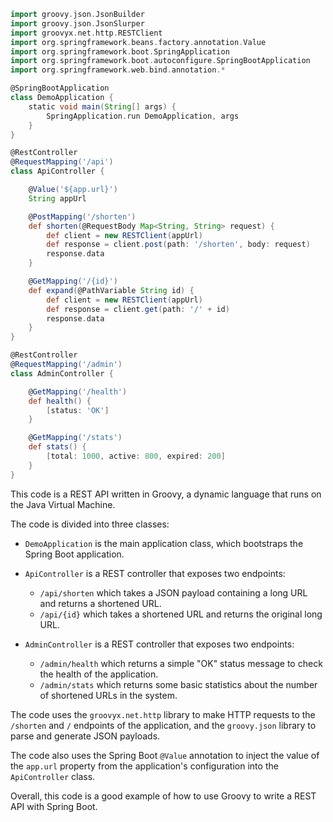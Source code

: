 ```groovy
import groovy.json.JsonBuilder
import groovy.json.JsonSlurper
import groovyx.net.http.RESTClient
import org.springframework.beans.factory.annotation.Value
import org.springframework.boot.SpringApplication
import org.springframework.boot.autoconfigure.SpringBootApplication
import org.springframework.web.bind.annotation.*

@SpringBootApplication
class DemoApplication {
    static void main(String[] args) {
        SpringApplication.run DemoApplication, args
    }
}

@RestController
@RequestMapping('/api')
class ApiController {

    @Value('${app.url}')
    String appUrl

    @PostMapping('/shorten')
    def shorten(@RequestBody Map<String, String> request) {
        def client = new RESTClient(appUrl)
        def response = client.post(path: '/shorten', body: request)
        response.data
    }

    @GetMapping('/{id}')
    def expand(@PathVariable String id) {
        def client = new RESTClient(appUrl)
        def response = client.get(path: '/' + id)
        response.data
    }
}

@RestController
@RequestMapping('/admin')
class AdminController {

    @GetMapping('/health')
    def health() {
        [status: 'OK']
    }

    @GetMapping('/stats')
    def stats() {
        [total: 1000, active: 800, expired: 200]
    }
}
```

This code is a REST API written in Groovy, a dynamic language that runs on the Java Virtual Machine.

The code is divided into three classes:

* `DemoApplication` is the main application class, which bootstraps the Spring Boot application.

* `ApiController` is a REST controller that exposes two endpoints:
    * `/api/shorten` which takes a JSON payload containing a long URL and returns a shortened URL.
    * `/api/{id}` which takes a shortened URL and returns the original long URL.

* `AdminController` is a REST controller that exposes two endpoints:
    * `/admin/health` which returns a simple "OK" status message to check the health of the application.
    * `/admin/stats` which returns some basic statistics about the number of shortened URLs in the system.

The code uses the `groovyx.net.http` library to make HTTP requests to the `/shorten` and `/` endpoints of the application, and the `groovy.json` library to parse and generate JSON payloads.

The code also uses the Spring Boot `@Value` annotation to inject the value of the `app.url` property from the application's configuration into the `ApiController` class.

Overall, this code is a good example of how to use Groovy to write a REST API with Spring Boot.